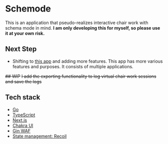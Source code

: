 # Schemode
This is an application that pseudo-realizes interactive chair work with schema mode in mind.
**I am only developing this for myself, so please use it at your own risk.**

## Next Step
- Shifting to [this app](https://github.com/Kaikei-e/Weathering) and adding more features. This app has more various features and purposes. It consists of multiple applications.


~~## WIP~~
~~I add the exporting functionality to log virtual chair work sessions and save the logs~~


## Tech stack
- [Go](https://go.dev/)
- [TypeScript](https://www.typescriptlang.org/)
- [Next.js](https://nextjs.org/)
- [Chakra UI](https://chakra-ui-git-fix-typescript-autocomplete.chakra-ui.vercel.app/) 
- [Gin WAF](https://github.com/gin-gonic/gin)
- [State management: Recoil](https://recoiljs.org/)
